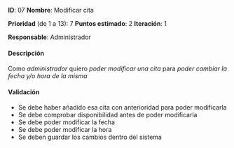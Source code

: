

**ID**: 07
**Nombre**: Modificar cita

**Prioridad** (de 1 a 13): 7
**Puntos estimado**: 2
**Iteración**: 1

**Responsable**: Administrador

#### Descripción

Como *administrador* quiero *poder modificar una cita* para *poder cambiar la fecha y/o hora de la misma*

#### Validación

* Se debe haber añadido esa cita con anterioridad para poder modificarla 
* Se debe comprobar disponibilidad antes de poder modificarla
* Se debe poder modificar la fecha
* Se debe poder modificar la hora
* Se deben guardar los cambios dentro del sistema
